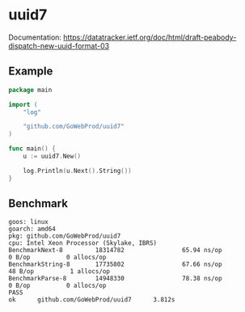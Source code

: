 # uuid7

Documentation:
https://datatracker.ietf.org/doc/html/draft-peabody-dispatch-new-uuid-format-03

## Example

```go
package main

import (
    "log"

    "github.com/GoWebProd/uuid7"
)

func main() {
    u := uuid7.New()

    log.Println(u.Next().String())
}
```

## Benchmark

```
goos: linux
goarch: amd64
pkg: github.com/GoWebProd/uuid7
cpu: Intel Xeon Processor (Skylake, IBRS)
BenchmarkNext-8         18314782                65.94 ns/op            0 B/op          0 allocs/op
BenchmarkString-8       17735802                67.66 ns/op           48 B/op          1 allocs/op
BenchmarkParse-8        14948330                78.38 ns/op            0 B/op          0 allocs/op
PASS
ok      github.com/GoWebProd/uuid7      3.812s
```